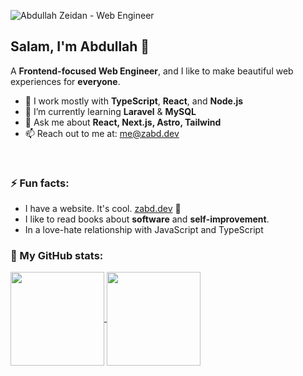 ![Abdullah Zeidan - Web Engineer](https://github.com/user-attachments/assets/9bb106de-bb23-46f1-9925-800c340fa365)

## Salam, I'm Abdullah 👋

A **Frontend-focused Web Engineer**, and I like to make beautiful web experiences for **everyone**.

- 🔭 I work mostly with **TypeScript**, **React**, and **Node.js**
- 🌱 I’m currently learning **Laravel** & **MySQL**
- 💬 Ask me about **React, Next.js, Astro, Tailwind**
- 📫 Reach out to me at: [me@zabd.dev](mailto:me@zabd.dev)

<a href="https://www.zabd.dev"><img src="https://img.shields.io/badge/zabd.dev-0D9488?style=for-the-badge&logo=arc&logoColor=white" alt="" /></a>
<a href="https://linkedin.com/in/zeabdullah"><img src="https://img.shields.io/badge/LinkedIn-0077B5?style=for-the-badge&logo=linkedin&logoColor=white" alt="" /></a>

### ⚡ **Fun facts**:

- I have a website. It's cool. [zabd.dev](https://www.zabd.dev) 🙂
- I like to read books about **software** and **self-improvement**.
- In a love-hate relationship with JavaScript and TypeScript

### 🧮 My GitHub stats:
<a href="https://github.com/zeabdullah">
  <picture>
      <source height=150 align="center" 
      srcset="https://stats.zabd.dev/api?username=zeabdullah&show_icons=true&rank_icon=github&theme=gotham"
      media="(prefers-color-scheme: dark)"
     />
    <source height=150 align="center" 
      srcset="https://stats.zabd.dev/api?username=zeabdullah&show_icons=true&rank_icon=github&theme=vue" 
      media="(prefers-color-scheme: light), (prefers-color-scheme: no-preference)"
    />
     <img height=150 align="center" src="https://stats.zabd.dev/api?username=zeabdullah&show_icons=true&rank_icon=github&theme=vue" />
  </picture>
</a>

<a href="https://github.com/zeabdullah">
   <picture>
      <source height=150 align="center" 
      srcset="https://stats.zabd.dev/api/top-langs?username=zeabdullah&layout=compact&theme=gotham"
      media="(prefers-color-scheme: dark)"
     />
    <source height=150 align="center" 
      srcset="https://stats.zabd.dev/api/top-langs?username=zeabdullah&layout=compact&theme=vue" 
      media="(prefers-color-scheme: light), (prefers-color-scheme: no-preference)"
    />
     <img height=150 align="center" src="https://stats.zabd.dev/api/top-langs?username=zeabdullah&layout=compact&theme=vue" />
  </picture>
</a>
